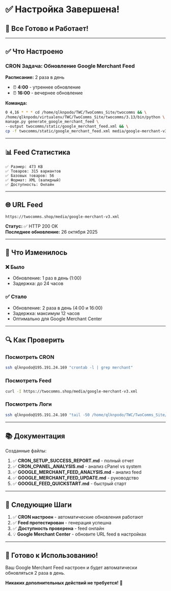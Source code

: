 # ✅ Настройка Завершена!

## 🎉 Все Готово и Работает!

---

## ✅ Что Настроено

### CRON Задача: Обновление Google Merchant Feed

**Расписание:** 2 раза в день
- ⏰ **4:00** - утреннее обновление
- ⏰ **16:00** - вечернее обновление

**Команда:**
```bash
0 4,16 * * * cd /home/qlknpodo/TWC/TwoComms_Site/twocomms && \
/home/qlknpodo/virtualenv/TWC/TwoComms_Site/twocomms/3.13/bin/python \
manage.py generate_google_merchant_feed \
--output twocomms/static/google_merchant_feed.xml && \
cp -f twocomms/static/google_merchant_feed.xml media/google-merchant-v3.xml
```

---

## 📊 Feed Статистика

```
✅ Размер: 473 KB
✅ Товаров: 315 вариантов
✅ Базовых товаров: 56
✅ Формат: XML (валидный)
✅ Доступность: Онлайн
```

---

## 🌐 URL Feed

```
https://twocomms.shop/media/google-merchant-v3.xml
```

**Статус:** ✅ HTTP 200 OK  
**Последнее обновление:** 26 октября 2025

---

## 📝 Что Изменилось

### ❌ Было
- Обновление: 1 раз в день (1:00)
- Задержка: до 24 часов

### ✅ Стало
- Обновление: 2 раза в день (4:00 и 16:00)
- Задержка: максимум 12 часов
- Оптимально для Google Merchant Center

---

## 🔍 Как Проверить

### Посмотреть CRON
```bash
ssh qlknpodo@195.191.24.169 "crontab -l | grep merchant"
```

### Посмотреть Feed
```bash
curl -I https://twocomms.shop/media/google-merchant-v3.xml
```

### Посмотреть Логи
```bash
ssh qlknpodo@195.191.24.169 "tail -50 /home/qlknpodo/TWC/TwoComms_Site/twocomms/cron.log"
```

---

## 📚 Документация

Созданные файлы:
1. ✅ **CRON_SETUP_SUCCESS_REPORT.md** - полный отчет
2. ✅ **CRON_CPANEL_ANALYSIS.md** - анализ cPanel vs system
3. ✅ **GOOGLE_MERCHANT_FEED_ANALYSIS.md** - анализ feed
4. ✅ **GOOGLE_MERCHANT_FEED_UPDATE.md** - руководство
5. ✅ **GOOGLE_FEED_QUICKSTART.md** - быстрый старт

---

## 🎯 Следующие Шаги

1. ✅ **CRON настроен** - автоматические обновления работают
2. ✅ **Feed протестирован** - генерация успешна
3. ✅ **Доступность проверена** - feed онлайн
4. 💡 **Google Merchant Center** - обновите URL feed в настройках

---

## 🚀 Готово к Использованию!

Ваш Google Merchant Feed настроен и будет автоматически обновляться 2 раза в день.

**Никаких дополнительных действий не требуется!** 🎉

